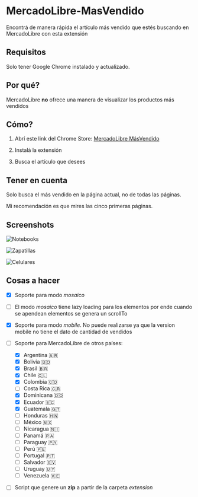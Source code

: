 # MercadoLibre-MasVendido
Encontrá de manera rápida el artículo más vendido que estés buscando en MercadoLibre con esta extensión

## Requisitos
Solo tener Google Chrome instalado y actualizado.

## Por qué?
MercadoLibre **no** ofrece una manera de visualizar los productos más vendidos

## Cómo?
1. Abrí este link del Chrome Store: [MercadoLibre MásVendido](https://chrome.google.com/webstore/detail/mercadolibre-m%C3%A1s-vendido/ecmfdhafogloeacbceakgefanbkocdhk)

2. Instalá la extensión

3. Busca el artículo que desees

## Tener en cuenta
Solo busca el más vendido en la página actual, no de todas las páginas. 

Mi recomendación es que mires las cinco primeras páginas.

## Screenshots
![Notebooks](http://i.imgur.com/IadQT6R.png "Notebooks")


![Zapatillas](http://i.imgur.com/WAxC7kU.png "Zapatillas")


![Celulares](http://i.imgur.com/k5Rhbbh.png "Celulares")

## Cosas a hacer
* [x] Soporte para modo _mosaico_

* [ ] El modo _mosaico_ tiene lazy loading para los elementos por ende cuando se apendean elementos se genera un scrollTo

* [x] Soporte para modo _mobile_. No puede realizarse ya que la version mobile no tiene el dato de cantidad de vendidos

* [ ] Soporte para MercadoLibre de otros países:
  * [x] Argentina 🇦🇷
  * [x] Bolivia 🇧🇴
  * [x] Brasil 🇧🇷
  * [x] Chile 🇨🇱
  * [x] Colombia 🇨🇴
  * [ ] Costa Rica 🇨🇷
  * [x] Dominicana 🇩🇴
  * [x] Ecuador 🇪🇨
  * [x] Guatemala 🇬🇹
  * [ ] Honduras 🇭🇳
  * [ ] México 🇲🇽
  * [ ] Nicaragua 🇳🇮
  * [ ] Panamá 🇵🇦
  * [ ] Paraguay 🇵🇾
  * [ ] Perú 🇵🇪
  * [ ] Portugal 🇵🇹
  * [ ] Salvador 🇸🇻
  * [ ] Uruguay 🇺🇾
  * [ ] Venezuela 🇻🇪

* [ ] Script que genere un **zip** a partir de la carpeta _extension_
